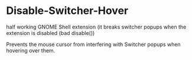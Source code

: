 # Disable-Switcher-Hover
half working GNOME Shell extension (it breaks switcher popups when the extension is disabled (bad disable())

Prevents the mouse cursor from interfering with Switcher popups when hovering over them. 
